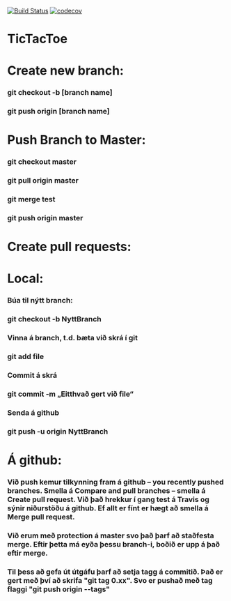 [![Build Status](https://travis-ci.org/HEX2016/TicTacToe.svg?branch=master)](https://travis-ci.org/HEX2016/TicTacToe)
[![codecov](https://codecov.io/gh/HEX2016/TicTacToe/branch/master/graph/badge.svg)](https://codecov.io/gh/HEX2016/TicTacToe)

# TicTacToe

# Create new branch:
### git checkout -b [branch name]
### git push origin [branch name]
###  


# Push Branch to Master:
### git checkout master
### git pull origin master
### git merge test
### git push origin master

# Create pull requests:
# Local:
### Búa til nýtt branch:
### git checkout -b NyttBranch

### Vinna á branch, t.d. bæta við skrá í git
### git add file

### Commit á skrá 
### git commit -m „Eitthvað gert við file“

### Senda á github
### git push -u origin NyttBranch

# Á github:
### Við push kemur tilkynning fram á github – you recently pushed branches. Smella á Compare and pull branches –  smella á Create pull request.  Við það hrekkur í gang test á Travis og sýnir niðurstöðu á github. Ef allt er fínt er hægt að smella á Merge pull  request.

### Við erum með protection á master svo það þarf að staðfesta merge.  Eftir þetta má eyða þessu branch-i, boðið er upp á það eftir merge. 

### Til þess að gefa út útgáfu þarf að setja tagg á commitið. Það er gert með því að skrifa "git tag 0.xx". Svo er pushað með tag flaggi "git push origin --tags"